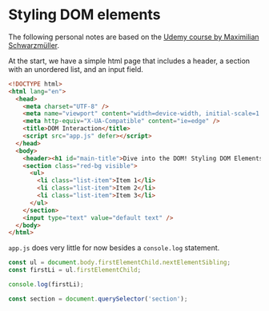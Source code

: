 # Styling DOM elements

The following personal notes are based on the [Udemy course by Maximilian Schwarzmüller](https://www.udemy.com/course/javascript-the-complete-guide-2020-beginner-advanced/).

At the start, we have a simple html page that includes a header, a section with an unordered list, and an input field.

```html
<!DOCTYPE html>
<html lang="en">
  <head>
    <meta charset="UTF-8" />
    <meta name="viewport" content="width=device-width, initial-scale=1.0" />
    <meta http-equiv="X-UA-Compatible" content="ie=edge" />
    <title>DOM Interaction</title>
    <script src="app.js" defer></script>
  </head>
  <body>
    <header><h1 id="main-title">Dive into the DOM! Styling DOM Elements</h1></header>
    <section class="red-bg visible">
      <ul>
        <li class="list-item">Item 1</li>
        <li class="list-item">Item 2</li>
        <li class="list-item">Item 3</li>
      </ul>
    </section>
    <input type="text" value="default text" />
  </body>
</html>
```
`app.js` does very little for now besides a `console.log` statement.

```javascript
const ul = document.body.firstElementChild.nextElementSibling;
const firstLi = ul.firstElementChild;

console.log(firstLi);

const section = document.querySelector('section');
```
